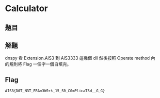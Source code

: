 # Calculator
## 題目

## 解題
dnspy 看 Extension.AIS3 到 AIS3333 這幾個 dll 然後按照 Operate method 內的規則將 Flag 一個字一個自填完。

## Flag
`AIS3{D0T_N3T_FRAm3W0rk_15_S0_C0mPlicaT3d__G_G}`
